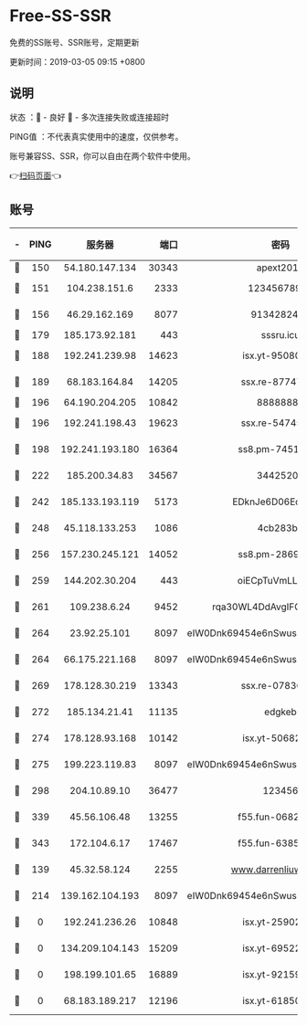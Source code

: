 # Free-SS-SSR

免费的SS账号、SSR账号，定期更新

更新时间：2019-03-05 09:15 +0800

## 说明

状态     ：🙂 - 良好 🙁 - 多次连接失败或连接超时

PING值   ：不代表真实使用中的速度，仅供参考。

账号兼容SS、SSR，你可以自由在两个软件中使用。

👉[扫码页面](https://liesauer.github.io/free-ss-ssr.github.io/)👈

## 账号

|-|PING|服务器|端口|密码|加密方式|区域|
|:----:|:----:|:-----:|-----:|:----:|:----:|:----:|
|🙂|150|54.180.147.134|30343|apext2019|chacha20|KR|
|🙂|151|104.238.151.6|2333|12345678900|aes-256-cfb|JP|
|🙂|156|46.29.162.169|8077|9134282479|aes-256-cfb|RU|
|🙂|179|185.173.92.181|443|sssru.icu|rc4-md5|RU|
|🙂|188|192.241.239.98|14623|isx.yt-95080154|aes-256-cfb|US|
|🙂|189|68.183.164.84|14205|ssx.re-87747678|aes-256-cfb|US|
|🙂|196|64.190.204.205|10842|88888888|rc4-md5|US|
|🙂|196|192.241.198.43|19623|ssx.re-54745370|aes-256-cfb|US|
|🙂|198|192.241.193.180|16364|ss8.pm-74519137|aes-256-cfb|US|
|🙂|222|185.200.34.83|34567|34425208|aes-256-cfb|US|
|🙂|242|185.133.193.119|5173|EDknJe6D06EoWDaw|aes-256-cfb|US|
|🙂|248|45.118.133.253|1086|4cb283b8|aes-256-cfb|SG|
|🙂|256|157.230.245.121|14052|ss8.pm-28692844|aes-256-cfb|SG|
|🙂|259|144.202.30.204|443|oiECpTuVmLLxk4Ts|aes-256-cfb|US|
|🙂|261|109.238.6.24|9452|rqa30WL4DdAvgIFG6Fs3znzTa|aes-256-cfb|FR|
|🙂|264|23.92.25.101|8097|eIW0Dnk69454e6nSwuspv9DmS201tQ0D|aes-256-cfb|US|
|🙂|264|66.175.221.168|8097|eIW0Dnk69454e6nSwuspv9DmS201tQ0D|aes-256-cfb|US|
|🙂|269|178.128.30.219|13343|ssx.re-07836021|aes-256-cfb|SG|
|🙂|272|185.134.21.41|11135|edgkeb|aes-256-cfb|GB|
|🙂|274|178.128.93.168|10142|isx.yt-50682573|aes-256-cfb|SG|
|🙂|275|199.223.119.83|8097|eIW0Dnk69454e6nSwuspv9DmS201tQ0D|aes-256-cfb|US|
|🙂|298|204.10.89.10|36477|123456|aes-256-cfb|US|
|🙂|339|45.56.106.48|13255|f55.fun-06824617|aes-256-cfb|US|
|🙂|343|172.104.6.17|17467|f55.fun-63855041|aes-256-cfb|US|
|🙂|139|45.32.58.124|2255|www.darrenliuwei.com|aes-256-cfb|JP|
|🙂|214|139.162.104.193|8097|eIW0Dnk69454e6nSwuspv9DmS201tQ0D|aes-256-cfb|JP|
|🙁|0|192.241.236.26|10848|isx.yt-25902740|aes-256-cfb|US|
|🙁|0|134.209.104.143|15209|isx.yt-69522000|aes-256-cfb|SG|
|🙁|0|198.199.101.65|16889|isx.yt-92159574|aes-256-cfb|US|
|🙁|0|68.183.189.217|12196|isx.yt-61850087|aes-256-cfb|SG|
